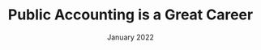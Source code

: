 ---
title: 'Public Accounting is a Great Career'
date: 'January 2022'
categories: ['finance']
wordCount: 1000
wip: true
---